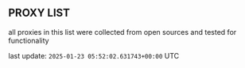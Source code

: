 ## PROXY LIST

all proxies in this list were collected from open sources and tested for functionality

last update: `2025-01-23 05:52:02.631743+00:00` UTC